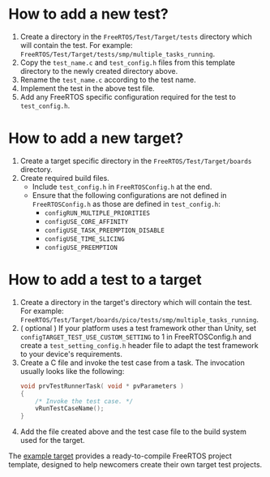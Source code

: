 # How to add a new test?

1. Create a directory in the `FreeRTOS/Test/Target/tests` directory which will
   contain the test. For example: `FreeRTOS/Test/Target/tests/smp/multiple_tasks_running`.
1. Copy the `test_name.c` and `test_config.h` files from this template
   directory to the newly created directory above.
1. Rename the `test_name.c` according to the test name.
1. Implement the test in the above test file.
1. Add any FreeRTOS specific configuration required for the test to `test_config.h`.

# How to add a new target?

1. Create a target specific directory in the `FreeRTOS/Test/Target/boards` directory.
1. Create required build files.
    - Include `test_config.h` in `FreeRTOSConfig.h` at the end.
    - Ensure that the following configurations are not defined in `FreeRTOSConfig.h` as those are defined in `test_config.h`:
        - `configRUN_MULTIPLE_PRIORITIES`
        - `configUSE_CORE_AFFINITY`
        - `configUSE_TASK_PREEMPTION_DISABLE`
        - `configUSE_TIME_SLICING`
        - `configUSE_PREEMPTION`

# How to add a test to a target

1. Create a directory in the target's directory which will contain
   the test. For example: `FreeRTOS/Test/Target/boards/pico/tests/smp/multiple_tasks_running`.
2. ( optional ) If your platform uses a test framework other than Unity, set `configTARGET_TEST_USE_CUSTOM_SETTING`
   to 1 in FreeRTOSConfig.h and create a `test_setting_config.h` header file to
   adapt the test framework to your device's requirements.
3. Create a C file and invoke the test case from a task. The invocation
   usually looks like the following:
    ```c
    void prvTestRunnerTask( void * pvParameters )
    {
        /* Invoke the test case. */
        vRunTestCaseName();
    }
    ```
4. Add the file created above and the test case file to the build system used
   for the target.

The [example target](../../../boards/examples/tests/smp/template) provides a ready-to-compile
FreeRTOS project template, designed to help newcomers create their own target test projects.